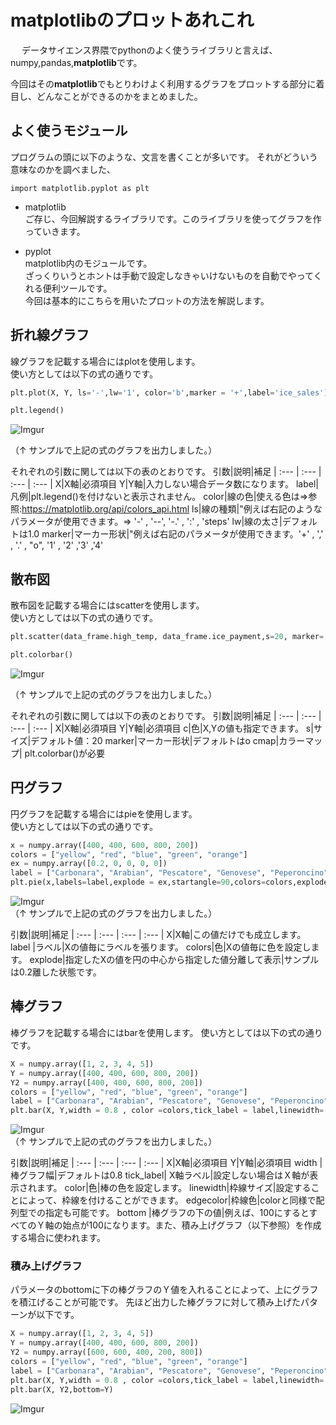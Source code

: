 # matplotlibのプロットあれこれ  
　
データサイエンス界隈でpythonのよく使うライブラリと言えば、numpy,pandas,**matplotlib**です。

今回はその**matplotlib**でもとりわけよく利用するグラフをプロットする部分に着目し、どんなことができるのかをまとめました。

## よく使うモジュール

プログラムの頭に以下のような、文言を書くことが多いです。
それがどういう意味なのかを調べました、
```
import matplotlib.pyplot as plt
```

* matplotlib  
  ご存じ、今回解説するライブラリです。このライブラリを使ってグラフを作っていきます。

* pyplot  
  matplotlib内のモジュールです。  
  ざっくりいうとホントは手動で設定しなきゃいけないものを自動でやってくれる便利ツールです。  
  今回は基本的にこちらを用いたプロットの方法を解説します。

## 折れ線グラフ
線グラフを記載する場合にはplotを使用します。  
使い方としては以下の式の通りです。  
  
```Python:折れ線.py
plt.plot(X, Y, ls='-',lw='1', color='b',marker = '+',label='ice_sales')

plt.legend()
```

![Imgur](https://i.imgur.com/u2NkmnF.png)



（↑ サンプルで上記の式のグラフを出力しました。） 

それぞれの引数に関しては以下の表のとおりです。
引数|説明|補足
| :--- | :--- | :--- | :--- |
X|X軸|必須項目
Y|Y軸|入力しない場合データ数になります。
label|凡例|plt.legend()を付けないと表示されません。
color|線の色|使える色は⇒参照:https://matplotlib.org/api/colors_api.html
ls|線の種類|"例えば右記のようなパラメータが使用できます。⇒ '-' , '--', '-.' , ':' , 'steps'
lw|線の太さ|デフォルトは1.0
marker|マーカー形状|"例えば右記のパラメータが使用できます。'+' ,  ','  , '.' , "o", '1' , '2' ,'3' ,'4'


## 散布図
散布図を記載する場合にはscatterを使用します。  
使い方としては以下の式の通りです。  
  
```Python:散布図.py
plt.scatter(data_frame.high_temp, data_frame.ice_payment,s=20, marker='o', cmap='jet',c=data_frame.ice_payment)

plt.colorbar()
```

![Imgur](https://i.imgur.com/nZEiU3L.png)  

（↑ サンプルで上記の式のグラフを出力しました。） 

それぞれの引数に関しては以下の表のとおりです。
引数|説明|補足
| :--- | :--- | :--- | :--- |
X|X軸|必須項目
Y|Y軸|必須項目
c|色|X,Yの値も指定できます。
s|サイズ|デフォルト値：20
marker|マーカー形状|デフォルトはo
cmap|カラーマップ| plt.colorbar()が必要

## 円グラフ

円グラフを記載する場合にはpieを使用します。  
使い方としては以下の式の通りです。  

```Python:円.py
x = numpy.array([400, 400, 600, 800, 200])
colors = ["yellow", "red", "blue", "green", "orange"]
ex = numpy.array([0.2, 0, 0, 0, 0])
label = ["Carbonara", "Arabian", "Pescatore", "Genovese", "Peperoncino"]
plt.pie(x,labels=label,explode = ex,startangle=90,colors=colors,explode = 0.2)
```
  
![Imgur](https://i.imgur.com/5KDSTrW.png)  
（↑ サンプルで上記の式のグラフを出力しました。） 

引数|説明|補足
| :--- | :--- | :--- | :--- |
X|X軸|この値だけでも成立します。
label |ラベル|Xの値毎にラベルを張ります。
colors|色|Xの値毎に色を設定します。
explode|指定したXの値を円の中心から指定した値分離して表示|サンプルは0.2離した状態です。


## 棒グラフ
棒グラフを記載する場合にはbarを使用します。
使い方としては以下の式の通りです。

```Python:棒.py
X = numpy.array([1, 2, 3, 4, 5])
Y = numpy.array([400, 400, 600, 800, 200])
Y2 = numpy.array([400, 400, 600, 800, 200])
colors = ["yellow", "red", "blue", "green", "orange"]
label = ["Carbonara", "Arabian", "Pescatore", "Genovese", "Peperoncino"]
plt.bar(X, Y,width = 0.8 , color =colors,tick_label = label,linewidth= 1,edgecolor="#000000")
```
![Imgur](https://i.imgur.com/atAmibq.png)  
（↑ サンプルで上記の式のグラフを出力しました。） 

引数|説明|補足
| :--- | :--- | :--- | :--- |
X|X軸|必須項目
Y|Y軸|必須項目
width |棒グラフ幅|デフォルトは0.8
tick_label| X軸ラベル|設定しない場合はＸ軸が表示されます。
color|色|棒の色を設定します。
linewidth|枠線サイズ|設定することによって、枠線を付けることができます。
edgecolor|枠線色|colorと同様で配列型での指定も可能です。
bottom |棒グラフの下の値|例えば、100にするとすべてのＹ軸の始点が100になります。また、積み上げグラフ（以下参照）を作成する場合に使われます。

### 積み上げグラフ
パラメータのbottomに下の棒グラフのＹ値を入れることによって、上にグラフを積江げることが可能です。
先ほど出力した棒グラフに対して積み上げたパターンが以下です。
```Python:積み上げ棒.py
X = numpy.array([1, 2, 3, 4, 5])
Y = numpy.array([400, 400, 600, 800, 200])
Y2 = numpy.array([600, 600, 400, 200, 800])
colors = ["yellow", "red", "blue", "green", "orange"]
label = ["Carbonara", "Arabian", "Pescatore", "Genovese", "Peperoncino"]
plt.bar(X, Y,width = 0.8 , color =colors,tick_label = label,linewidth= 1,edgecolor="#000000")
plt.bar(X, Y2,bottom=Y)
```
![Imgur](https://i.imgur.com/zKRtPuo.png)  
